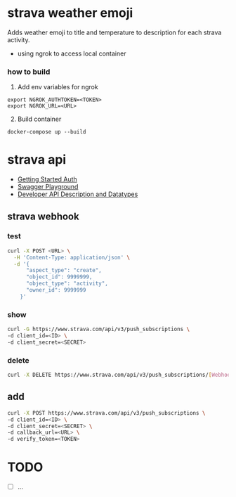 # strava weather emoji
Adds  weather emoji to title and temperature to description for each strava activity.

* using ngrok to access local container

### how to build
1) Add env variables for ngrok
```
export NGROK_AUTHTOKEN=<TOKEN>
export NGROK_URL=<URL>
```
2) Build container
```
docker-compose up --build
```

# strava api
* [Getting Started Auth](https://developers.strava.com/docs/getting-started/#account)
* [Swagger Playground](https://developers.strava.com/playground/)
* [Developer API Description and Datatypes](https://developers.strava.com/docs/reference/#api-Routes-getRouteById)

## strava webhook

### test
```sh
curl -X POST <URL> \
  -H 'Content-Type: application/json' \
  -d '{
      "aspect_type": "create",
      "object_id": 9999999,
      "object_type": "activity",
      "owner_id": 9999999
    }'

```

### show
```bash
curl -G https://www.strava.com/api/v3/push_subscriptions \
-d client_id=<ID> \
-d client_secret=<SECRET> 
```
### delete
```sh
curl -X DELETE https://www.strava.com/api/v3/push_subscriptions/[WebhookID]\?client_id=<ID>\&client_secret=<SECRET>
```
## add
```sh
curl -X POST https://www.strava.com/api/v3/push_subscriptions \ 
-d client_id=<ID> \
-d client_secret=<SECRET> \
-d callback_url=<URL> \
-d verify_token=<TOKEN>
```

# TODO
- [ ] ...